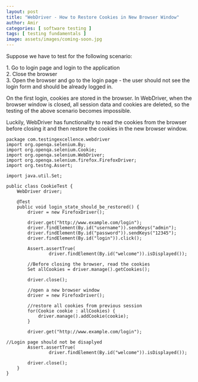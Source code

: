 ```yaml
---
layout: post
title: "WebDriver - How to Restore Cookies in New Browser Window"
author: Amir
categories: [ software testing ]
tags: [ testing fundamentals ]
image: assets/images/coming-soon.jpg
---
```


Suppose we have to test for the following scenario:

1\. Go to login page and login to the application  
2\. Close the browser  
3\. Open the browser and go to the login page - the user should not see the login form and should be already logged in.

On the first login, cookies are stored in the browser. In WebDriver, when the browser window is closed, all session data and cookies are deleted, so the testing of the above scenario becomes impossible.

Luckily, WebDriver has functionality to read the cookies from the browser before closing it and then restore the cookies in the new browser window.

    package com.testingexcellence.webdriver
    import org.openqa.selenium.By;
    import org.openqa.selenium.Cookie;
    import org.openqa.selenium.WebDriver;
    import org.openqa.selenium.firefox.FirefoxDriver;
    import org.testng.Assert;

    import java.util.Set;

    public class CookieTest {
        WebDriver driver;

        @Test
        public void login_state_should_be_restored() {
            driver = new FirefoxDriver();

            driver.get("http://www.example.com/login");
            driver.findElement(By.id("username")).sendKeys("admin");
            driver.findElement(By.id("password")).sendKeys("12345");
            driver.findElement(By.id("login")).click();

            Assert.assertTrue(
                    driver.findElement(By.id("welcome")).isDisplayed());

            //Before closing the browser, read the cookies
            Set allCookies = driver.manage().getCookies();

            driver.close();

            //open a new browser window
            driver = new FirefoxDriver();

            //restore all cookies from previous session
            for(Cookie cookie : allCookies) {
                driver.manage().addCookie(cookie);
            }

            driver.get("http://www.example.com/login");

    //Login page should not be disaplyed
            Assert.assertTrue(
                    driver.findElement(By.id("welcome")).isDisplayed());

            driver.close();
        }
    }